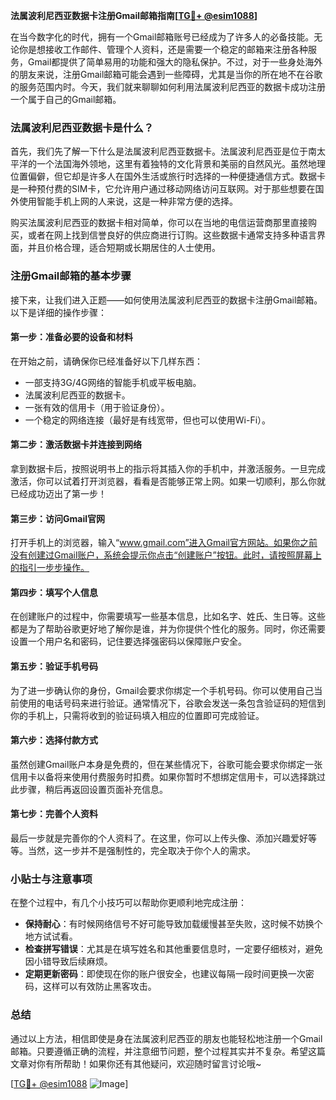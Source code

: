 **法属波利尼西亚数据卡注册Gmail邮箱指南[[TG💪+ @esim1088](https://t.me/s/esim1088)]**

在当今数字化的时代，拥有一个Gmail邮箱账号已经成为了许多人的必备技能。无论你是想接收工作邮件、管理个人资料，还是需要一个稳定的邮箱来注册各种服务，Gmail都提供了简单易用的功能和强大的隐私保护。不过，对于一些身处海外的朋友来说，注册Gmail邮箱可能会遇到一些障碍，尤其是当你的所在地不在谷歌的服务范围内时。今天，我们就来聊聊如何利用法属波利尼西亚的数据卡成功注册一个属于自己的Gmail邮箱。

### 法属波利尼西亚数据卡是什么？

首先，我们先了解一下什么是法属波利尼西亚数据卡。法属波利尼西亚是位于南太平洋的一个法国海外领地，这里有着独特的文化背景和美丽的自然风光。虽然地理位置偏僻，但它却是许多人在国外生活或旅行时选择的一种便捷通信方式。数据卡是一种预付费的SIM卡，它允许用户通过移动网络访问互联网。对于那些想要在国外使用智能手机上网的人来说，这是一种非常方便的选择。

购买法属波利尼西亚的数据卡相对简单，你可以在当地的电信运营商那里直接购买，或者在网上找到信誉良好的供应商进行订购。这些数据卡通常支持多种语言界面，并且价格合理，适合短期或长期居住的人士使用。

### 注册Gmail邮箱的基本步骤

接下来，让我们进入正题——如何使用法属波利尼西亚的数据卡注册Gmail邮箱。以下是详细的操作步骤：

#### 第一步：准备必要的设备和材料
在开始之前，请确保你已经准备好以下几样东西：
- 一部支持3G/4G网络的智能手机或平板电脑。
- 法属波利尼西亚的数据卡。
- 一张有效的信用卡（用于验证身份）。
- 一个稳定的网络连接（最好是有线宽带，但也可以使用Wi-Fi）。

#### 第二步：激活数据卡并连接到网络
拿到数据卡后，按照说明书上的指示将其插入你的手机中，并激活服务。一旦完成激活，你可以试着打开浏览器，看看是否能够正常上网。如果一切顺利，那么你就已经成功迈出了第一步！

#### 第三步：访问Gmail官网
打开手机上的浏览器，输入“www.gmail.com”进入Gmail官方网站。如果你之前没有创建过Gmail账户，系统会提示你点击“创建账户”按钮。此时，请按照屏幕上的指引一步步操作。

#### 第四步：填写个人信息
在创建账户的过程中，你需要填写一些基本信息，比如名字、姓氏、生日等。这些都是为了帮助谷歌更好地了解你是谁，并为你提供个性化的服务。同时，你还需要设置一个用户名和密码，记住要选择强密码以保障账户安全。

#### 第五步：验证手机号码
为了进一步确认你的身份，Gmail会要求你绑定一个手机号码。你可以使用自己当前使用的电话号码来进行验证。通常情况下，谷歌会发送一条包含验证码的短信到你的手机上，只需将收到的验证码填入相应的位置即可完成验证。

#### 第六步：选择付款方式
虽然创建Gmail账户本身是免费的，但在某些情况下，谷歌可能会要求你绑定一张信用卡以备将来使用付费服务时扣费。如果你暂时不想绑定信用卡，可以选择跳过此步骤，稍后再返回设置页面补充信息。

#### 第七步：完善个人资料
最后一步就是完善你的个人资料了。在这里，你可以上传头像、添加兴趣爱好等等。当然，这一步并不是强制性的，完全取决于你个人的需求。

### 小贴士与注意事项

在整个过程中，有几个小技巧可以帮助你更顺利地完成注册：
- **保持耐心**：有时候网络信号不好可能导致加载缓慢甚至失败，这时候不妨换个地方试试看。
- **检查拼写错误**：尤其是在填写姓名和其他重要信息时，一定要仔细核对，避免因小错导致后续麻烦。
- **定期更新密码**：即使现在你的账户很安全，也建议每隔一段时间更换一次密码，这样可以有效防止黑客攻击。

### 总结

通过以上方法，相信即使是身在法属波利尼西亚的朋友也能轻松地注册一个Gmail邮箱。只要遵循正确的流程，并注意细节问题，整个过程其实并不复杂。希望这篇文章对你有所帮助！如果你还有其他疑问，欢迎随时留言讨论哦~

[[TG💪+ @esim1088](https://t.me/s/esim1088) ![Image](https://i.postimg.cc/4NQfJmqS/Snipaste-2025-05-13-00-14-12.png)]